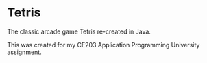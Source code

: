 # Tetris

The classic arcade game Tetris re-created in Java.

This was created for my CE203 Application Programming University assignment. 
